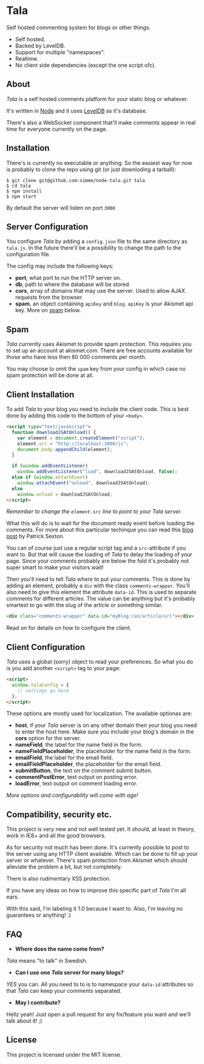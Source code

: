 # Tala

Self hosted commenting system for blogs or other things.

* Self hosted.
* Backed by LevelDB.
* Support for multiple "namespaces".
* Realtime.
* No client side dependencies (except the one script ofc).

## About

_Tala_ is a self hosted comments platform for your static blog or whatever.

It's written in [Node](http://nodejs.org) and it uses [LevelDB](https://code.google.com/p/leveldb/)
as it's database.

There's also a WebSocket component that'll make comments appear in real time
for everyone currently on the page.

## Installation

There's is currently no executable or anything. So the easiest way for now is
probably to clone the repo using git (or just downloding a tarball):

```
$ git clone git@github.com:simme/node-tala.git tala
$ cd tala
$ npm install
$ npm start
```

By default the server will listen on port `3000`

## Server Configuration

You configure _Tala_ by adding a `config.json` file to the same directory as
`tala.js`. In the future there'll be a possibility to change the path to the
configuration file.

The config may include the following keys:

* **port**, what port to run the HTTP server on.
* **db**, path to where the database will be stored.
* **cors**, array of domains that may use the server. Used to allow AJAX
requests from the browser.
* **spam**, an object containing `apiKey` and `blog`. `apiKey` is your Akismet
api key. More on [spam](#spam) below.

## Spam

_Tala_ currently uses Akismet to provide spam protection. This requires you
to set up an account at akismet.com. There are free accounts available for
those who have less then 80 000 comments per month.

You may choose to omit the `spam` key from your config in which case no spam
protection will be done at all.

## Client Installation

To add _Tala_ to your blog you need to include the client code. This is best
done by adding this code to the bottom of your `<body>`.

```html
<script type="text/javascript">
  function downloadJSAtOnload() {
    var element = document.createElement("script");
    element.src = "http://localhost:3000/js";
    document.body.appendChild(element);
  }

  if (window.addEventListener)
    window.addEventListener("load", downloadJSAtOnload, false);
  else if (window.attachEvent)
    window.attachEvent("onload", downloadJSAtOnload);
  else
    window.onload = downloadJSAtOnload;
</script>
```

_Remember to change the `element.src` line to point to your Tala server._

What this will do is to wait for the document ready event before loading
the comments. For more about this particular techinque you can read this
[blog post](http://www.feedthebot.com/pagespeed/defer-loading-javascript.html)
by Patrick Sexton.

You can of course just use a regular script tag and a `src`-attribute if you
want to. But that will cause the loading of _Tala_ to delay the loading of your
page. Since your comments probably are below the fold it's probably not super
smart to make your visitors wait!

Then you'll need to tell _Tala_ where to put your comments. This is done by
adding an element, probably a `div` with the class `comments-wrapper`. You'll
also need to give this element the attribute `data-id`. This is used to
separate comments for different articles. The value can be anything but it's
probably smartest to go with the slug of the article or something similar.

```html
<div class="comments-wrapper" data-id="myBlog:/an/article/url"></div>
```

Read on for details on how to configure the client.

## Client Configuration

_Tala_ uses a global (sorry) object to read your preferences. So what you do
is you add another `<script>` tag to your page:

```html
<script>
  window.talaConfig = {
    // settings go here
  };
</script>
```

These options are mostly used for localization. The available optionas are:

* **host**, if your _Tala_ server is on any other domain then your blog you
need to enter the host here. Make sure you include your blog's domain in the
__cors__ option for the server.
* **nameField**, the label for the name field in the form.
* **nameFieldPlaceholder**, the placeholder for the name field in the form.
* **emailField**, the label for the email field.
* **emailFieldPlaceholder**, the placeholder for the email field.
* **submitButton**, the text on the comment submit button.
* **commentPostError**, text output on posting error.
* **loadError**, text output on comment loading error.

_More options and configurability will come with age!_

## Compatibility, security etc.

This project is _very_ new and not well tested yet. It should, at least in
theory, work in IE8+ and all the good browsers.

As for security not much has been done. It's currently possible to post to the
server using any HTTP client available. Which can be done to fill up your
server or whatever. There's spam protection from Akismet which should alleviate
the problem a bit, but not completely.

There is also rudimentary XSS protection.

If you have any ideas on how to improve this specific part of _Tala_ I'm all
ears.

With this said, I'm labeling it 1.0 because I want to. Also, I'm leaving no
guarantees or anything! :)

## FAQ

* **Where does the name come from?**

_Tala_ means "to talk" in Swedish.

* **Can I use one _Tala_ server for many blogs?**

_YES_ you can. All you need to to is to namespace your `data-id` attributes so
that _Tala_ can keep your comments separated.

* **May I contribute?**

Hellz yeah! Just open a pull request for any fix/feature you want and we'll
talk about it! ;)

## License

This project is licensed under the MIT license.

